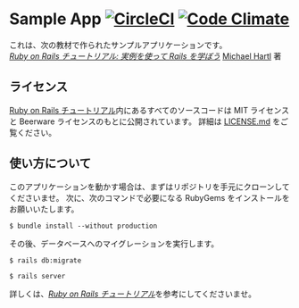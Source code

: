 # Sample App [![CircleCI](https://circleci.com/gh/hisas/sample_app2/tree/master.svg?style=svg)](https://circleci.com/gh/hisas/sample_app2/tree/master) [![Code Climate](https://codeclimate.com/github/hisas/sample_app2/badges/gpa.svg)](https://codeclimate.com/github/hisas/sample_app2)

これは、次の教材で作られたサンプルアプリケーションです。   
[*Ruby on Rails チュートリアル: 実例を使って Rails を学ぼう*](http://railstutorial.jp/)
[Michael Hartl](http://www.michaelhartl.com/) 著

## ライセンス

[Ruby on Rails チュートリアル](http://railstutorial.jp/)内にあるすべてのソースコードは
MIT ライセンスと Beerware ライセンスのもとに公開されています。
詳細は [LICENSE.md](LICENSE.md) をご覧ください。

## 使い方について

このアプリケーションを動かす場合は、まずはリポジトリを手元にクローンしてくださいませ。
次に、次のコマンドで必要になる RubyGems をインストールをお願いいたします。

```
$ bundle install --without production
```

その後、データベースへのマイグレーションを実行します。

```
$ rails db:migrate
```


```
$ rails server
```

詳しくは、[*Ruby on Rails チュートリアル*](http://railstutorial.jp/)を参考にしてくださいませ。
